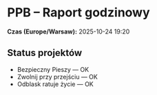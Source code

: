 # PPB – Raport godzinowy
**Czas (Europe/Warsaw):** 2025-10-24 19:20

## Status projektów
- Bezpieczny Pieszy — OK
- Zwolnij przy przejściu — OK
- Odblask ratuje życie — OK

